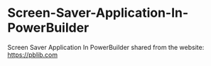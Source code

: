 # Screen-Saver-Application-In-PowerBuilder
Screen Saver Application In PowerBuilder
shared from the website: https://pblib.com

